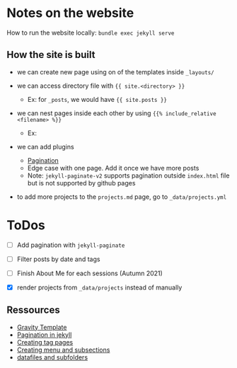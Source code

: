 # Notes on the website

How to run the website locally: `bundle exec jekyll serve `

## How the site is built

- we can create new page using on of the templates inside `_layouts/`
- we can access directory file with `{{ site.<directory> }}`
    * Ex: for `_posts`, we would have `{{ site.posts }}`
- we can nest pages inside each other by using `{{% include_relative <filename> %}}`
    * Ex: 
- we can add plugins 
    * [Pagination](https://shivabhusal.github.io/jekyll-paginator/)
	+ Edge case with one page. Add it once we have more posts
	+ Note: `jekyll-paginate-v2` supports pagination outside `index.html` 
	  file but is not supported by github pages

- to add more projects to the `projects.md` page, go to `_data/projects.yml`



# ToDos

- [ ] Add pagination with `jekyll-paginate`
- [ ] Filter posts by date and tags
- [ ] Finish About Me for each sessions (Autumn 2021)
- [X] render projects from `_data/projects` instead of manually


## Ressources

- [Gravity Template](https://github.com/hemangsk/Gravity)
- [Pagination in jekyll](https://chrisphillips-cminion.github.io/jekyll/2019/06/26/JekyllPagination.html)
- [Creating tag pages](https://anavarre.net/rebuilding-my-blog-with-jekyll/)
- [Creating menu and subsections](https://www.freecodecamp.org/news/hugo-vs-jekyll-battle-of-static-site-generator-themes/)
- [datafiles and subfolders](https://jekyllrb.com/docs/datafiles/)

